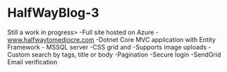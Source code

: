 # HalfWayBlog-3
Still a work in progress>
-Full site hosted on Azure - www.halfwaytomediocre.com
-Dotnet Core MVC application with Entity Framework - MSSQL server
-CSS grid and 
-Supports image uploads
-Custom search by tags, title or body
-Pagination
-Secure login
-SendGrid Email verification
